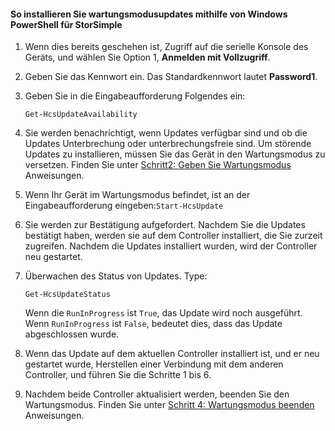 <!--author=SharS last changed: 9/17/15-->

#### <a name="to-install-maintenance-mode-updates-via-windows-powershell-for-storsimple"></a>So installieren Sie wartungsmodusupdates mithilfe von Windows PowerShell für StorSimple
1. Wenn dies bereits geschehen ist, Zugriff auf die serielle Konsole des Geräts, und wählen Sie Option 1, **Anmelden mit Vollzugriff**. 
2. Geben Sie das Kennwort ein. Das Standardkennwort lautet **Password1**.
3. Geben Sie in die Eingabeaufforderung Folgendes ein:
   
     `Get-HcsUpdateAvailability` 
4. Sie werden benachrichtigt, wenn Updates verfügbar sind und ob die Updates Unterbrechung oder unterbrechungsfreie sind. Um störende Updates zu installieren, müssen Sie das Gerät in den Wartungsmodus zu versetzen. Finden Sie unter [Schritt2: Geben Sie Wartungsmodus](../articles/storsimple/storsimple-update-device.md#step2) Anweisungen.
5. Wenn Ihr Gerät im Wartungsmodus befindet, ist an der Eingabeaufforderung eingeben:`Start-HcsUpdate`
6. Sie werden zur Bestätigung aufgefordert. Nachdem Sie die Updates bestätigt haben, werden sie auf dem Controller installiert, die Sie zurzeit zugreifen. Nachdem die Updates installiert wurden, wird der Controller neu gestartet. 
7. Überwachen des Status von Updates. Type:
   
    `Get-HcsUpdateStatus`
   
    Wenn die `RunInProgress` ist `True`, das Update wird noch ausgeführt. Wenn `RunInProgress` ist `False`, bedeutet dies, dass das Update abgeschlossen wurde.  
8. Wenn das Update auf dem aktuellen Controller installiert ist, und er neu gestartet wurde, Herstellen einer Verbindung mit dem anderen Controller, und führen Sie die Schritte 1 bis 6.
9. Nachdem beide Controller aktualisiert werden, beenden Sie den Wartungsmodus. Finden Sie unter [Schritt 4: Wartungsmodus beenden](../articles/storsimple/storsimple-update-device.md#step4) Anweisungen.

